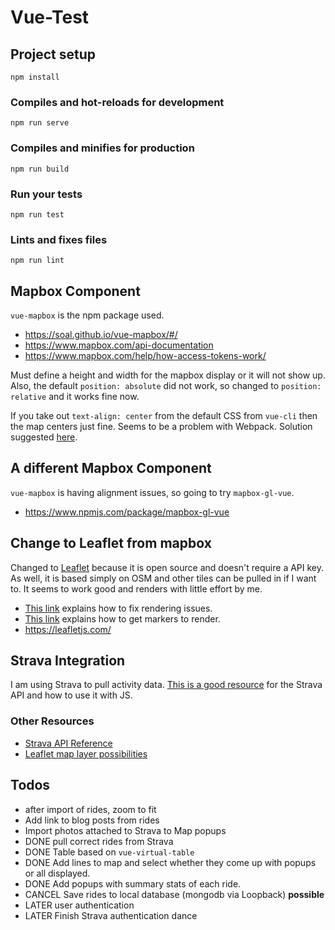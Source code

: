 # Vue-Test

## Project setup
```
npm install
```

### Compiles and hot-reloads for development
```
npm run serve
```

### Compiles and minifies for production
```
npm run build
```

### Run your tests
```
npm run test
```

### Lints and fixes files
```
npm run lint
```
## Mapbox Component
`vue-mapbox` is the npm package used.

* https://soal.github.io/vue-mapbox/#/
* https://www.mapbox.com/api-documentation
* https://www.mapbox.com/help/how-access-tokens-work/


Must define a height and width for the mapbox display or it will not show up. Also, the default `position: absolute` did not work, so changed to `position: relative` and it works fine now.

If you take out `text-align: center` from the default CSS from `vue-cli` then the map centers just fine. Seems to be a problem with Webpack. Solution suggested [here](https://github.com/phegman/vue-mapbox-gl/issues/11).

## A different Mapbox Component

`vue-mapbox` is having alignment issues, so going to try `mapbox-gl-vue`.

* https://www.npmjs.com/package/mapbox-gl-vue

## Change to Leaflet from mapbox

Changed to [Leaflet](https://www.npmjs.com/package/vue2-leaflet) because it is open source and doesn't require a API key. As well, it is based simply on OSM and other tiles can be pulled in if I want to. It seems to work good and renders with little effort by me.

* [This link](https://github.com/KoRiGaN/Vue2Leaflet/issues/157) explains how to fix rendering issues.
* [This link](https://github.com/KoRiGaN/Vue2Leaflet/issues/96) explains how to get markers to render.
* https://leafletjs.com/

## Strava Integration

I am using Strava to pull activity data. [This is a good resource](https://codepen.io/alyda/pen/zGERzL?editors=0010) for the Strava API and how to use it with JS.

### Other Resources

* [Strava API Reference](https://developers.strava.com/docs/reference/)
* [Leaflet map layer possibilities](https://leaflet-extras.github.io/leaflet-providers/preview/)

## Todos

* after import of rides, zoom to fit
* Add link to blog posts from rides
* Import photos attached to Strava to Map popups
* DONE pull correct rides from Strava
* DONE Table based on `vue-virtual-table`
* DONE Add lines to map and select whether they come up with popups or all displayed.
* DONE Add popups with summary stats of each ride.
* CANCEL Save rides to local database (mongodb via Loopback) **possible**
* LATER user authentication
* LATER Finish Strava authentication dance